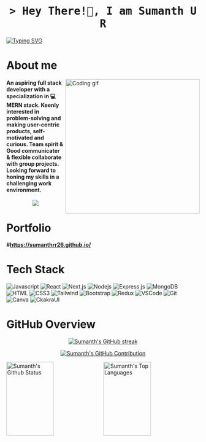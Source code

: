 



<!-- Intro  -->
<h1 align="center">
     <samp>&gt; Hey There!👋, I am
              <b>Sumanth U R</b>
              </samp>
</h1>

[![Typing SVG](https://readme-typing-svg.demolab.com?font=Fira+Code&pause=1000&color=ffffff&width=550&lines=_+_+_+_+I+Am+a+Full+Stack+Web+Developer+🚶)](https://git.io/typing-svg)
    






<!-- About Section -->
 # About me
 
<p >
 <img align="right" width="350" src="https://github.com/abhisheknaiidu/abhisheknaiidu/raw/master/code.gif?raw=true" alt="Coding gif" />
<h4 > An aspiring full stack developer with a specialization in 💻 MERN stack. Keenly interested in problem-solving and making user-centric products, self-motivated and curious. Team spirit & Good communicater & flexible collaborate with group projects. Looking forward to honing my skills in a challenging work environment.</h4>
</p>



<p align="center">

 <a href="https://www.linkedin.com/in/sumanth-u-r/" target="_blank">
  <img src="https://img.shields.io/badge/LinkedIn-0077B5?style=for-the-badge&logo=linkedin&logoColor=white" />
 </a>
</p>




# Portfolio
 **#https://sumanthrr26.github.io/**
# Tech Stack

![Javascript](https://img.shields.io/badge/Javascript-F0DB4F?style=for-the-badge&labelColor=black&logo=javascript&logoColor=F0DB4F)
![React](https://img.shields.io/badge/-React-61DBFB?style=for-the-badge&labelColor=black&logo=react&logoColor=61DBFB)
![Next.js](https://img.shields.io/badge/next.js-000000?style=for-the-badge&logo=nextdotjs&logoColor=white)
![Nodejs](https://img.shields.io/badge/Nodejs-3C873A?style=for-the-badge&labelColor=black&logo=node.js&logoColor=3C873A)
![Express.js](https://img.shields.io/badge/Express.js-000000?style=for-the-badge&logo=express&logoColor=white)
![MongoDB](https://img.shields.io/badge/MongoDB-4EA94B?style=for-the-badge&logo=mongodb&logoColor=white)
![HTML](https://img.shields.io/badge/HTML5-E34F26?style=for-the-badge&logo=html5&logoColor=white)
![CSS3](https://img.shields.io/badge/CSS3-1572B6?style=for-the-badge&logo=css3&logoColor=white)
![Tailwind](https://img.shields.io/badge/Tailwind_CSS-092749?style=for-the-badge&logo=tailwindcss&logoColor=06B6D4&labelColor=000000)
![Bootstrap](https://img.shields.io/badge/Bootstrap-563D7C?style=for-the-badge&logo=bootstrap&logoColor=white)
![Redux](https://img.shields.io/badge/Redux-593D88?style=for-the-badge&logo=redux&logoColor=white)
![VSCode](https://img.shields.io/badge/Visual_Studio-0078d7?style=for-the-badge&logo=visual%20studio&logoColor=white)
![Git](https://img.shields.io/badge/Git-F05032?style=for-the-badge&logo=git&logoColor=white)
![Canva](https://img.shields.io/badge/Canva-%2300C4CC.svg?&style=for-the-badge&logo=Canva&logoColor=white)
![CkakraUI](https://img.shields.io/badge/Chakra--UI-319795?style=for-the-badge&logo=chakra-ui&logoColor=white)


# GitHub Overview

<p align="center">
  <a href="https://github.com/Sumanthrr26">
    <img src="https://github-readme-streak-stats.herokuapp.com/?user=Sumanthrr26&theme=radical&border=7F3FBF&background=0D1117" alt="Sumanth's GitHub streak"/>
  </a>
</p>

<p align="center">
  <a href="https://github.com/Sumanthrr26">
    <img src="https://github-profile-summary-cards.vercel.app/api/cards/profile-details?username=Sumanthrr26&theme=radical" alt="Sumanth's GitHub Contribution"/>
  </a>
</p>

<a> 
    <a href="https://github.com/Sumanthrr26"><img alt="Sumanth's Github Status" src="https://denvercoder1-github-readme-stats.vercel.app/api?username=Sumanthrr26&show_icons=true&count_private=true&theme=react&border_color=7F3FBF&bg_color=0D1117&title_color=F85D7F&icon_color=F8D866" height="192px" width="49.5%"/></a>
  <a href="https://github.com/Sumanthrr26"><img alt="Sumanth's Top Languages" src="https://denvercoder1-github-readme-stats.vercel.app/api/top-langs/?username=Sumanthrr26&langs_count=8&layout=compact&theme=react&border_color=7F3FBF&bg_color=0D1117&title_color=F85D7F&icon_color=F8D866" height="192px" width="49.5%"/></a>
  <br/>
</a>
